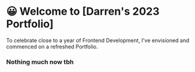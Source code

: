 <!-- # 😀 Welcome to [Darren's 2023 Portfolio](https://jimi-ai-frontend.onrender.com/) by Darren Chua -->
# 😀 Welcome to [Darren's 2023 Portfolio]

To celebrate close to a year of Frontend Development, I've envisioned and commenced on a refreshed Portfolio.

### Nothing much now tbh

<!-- ![Preview](client/public/preview.png) -->